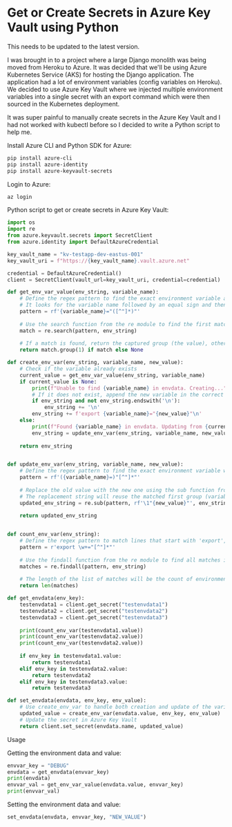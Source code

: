 # Get or Create Secrets in Azure Key Vault using Python

This needs to be updated to the latest version.

I was brought in to a project where a large Django monolith was being moved
from Heroku to Azure. It was decided that we'll be using Azure Kubernetes
Service (AKS) for hosting the Django application. The application had a lot of
environment variables (config variables on Heroku). We decided to use Azure Key
Vault where we injected multiple environment variables into a single secret
with an export command which were then sourced in the Kubernetes deployment.

It was super painful to manually create secrets in the Azure Key Vault and I
had not worked with kubectl before so I decided to write a Python script to help me.

Install Azure CLI and Python SDK for Azure:

```zsh
pip install azure-cli
pip install azure-identity
pip install azure-keyvault-secrets
```

Login to Azure:

```zsh
az login
```

Python script to get or create secrets in Azure Key Vault:

```python
import os
import re
from azure.keyvault.secrets import SecretClient
from azure.identity import DefaultAzureCredential

key_vault_name = "kv-testapp-dev-eastus-001"
key_vault_uri = f"https://{key_vault_name}.vault.azure.net"

credential = DefaultAzureCredential()
client = SecretClient(vault_url=key_vault_uri, credential=credential)

def get_env_var_value(env_string, variable_name):
    # Define the regex pattern to find the exact environment variable and its value
    # It looks for the variable name followed by an equal sign and then captures everything between the quotes
    pattern = rf'{variable_name}="([^"]*)"'
    
    # Use the search function from the re module to find the first match
    match = re.search(pattern, env_string)
    
    # If a match is found, return the captured group (the value), otherwise return None
    return match.group(1) if match else None

def create_env_var(env_string, variable_name, new_value):
    # Check if the variable already exists
    current_value = get_env_var_value(env_string, variable_name)
    if current_value is None:
        print(f"Unable to find {variable_name} in envdata. Creating...")
        # If it does not exist, append the new variable in the correct format
        if env_string and not env_string.endswith('\n'):
            env_string += '\n'
        env_string += f'export {variable_name}="{new_value}"\n'
    else:
        print(f"Found {variable_name} in envdata. Updating from {current_value} to {new_value}")
        env_string = update_env_var(env_string, variable_name, new_value)
    
    return env_string


def update_env_var(env_string, variable_name, new_value):
    # Define the regex pattern to find the exact environment variable with double quotes
    pattern = rf'({variable_name}=)"[^"]*"'
    
    # Replace the old value with the new one using the sub function from the re module
    # The replacement string will reuse the matched first group (variable_name=") and put the new value in double quotes
    updated_env_string = re.sub(pattern, rf'\1"{new_value}"', env_string, count=1)
    
    return updated_env_string


def count_env_var(env_string):
    # Define the regex pattern to match lines that start with 'export', followed by any characters, an equal sign, and quoted value
    pattern = r'export \w+="[^"]*"'
    
    # Use the findall function from the re module to find all matches in the string
    matches = re.findall(pattern, env_string)
    
    # The length of the list of matches will be the count of environment variables
    return len(matches)

def get_envdata(env_key):
    testenvdata1 = client.get_secret("testenvdata1")
    testenvdata2 = client.get_secret("testenvdata2")
    testenvdata3 = client.get_secret("testenvdata3")
    
    print(count_env_var(testenvdata1.value))
    print(count_env_var(testenvdata2.value))
    print(count_env_var(testenvdata2.value))
    
    if env_key in testenvdata1.value:
        return testenvdata1
    elif env_key in testenvdata2.value:
        return testenvdata2
    elif env_key in testenvdata3.value:
        return testenvdata3

def set_envdata(envdata, env_key, env_value):
    # Use create_env_var to handle both creation and update of the variable
    updated_value = create_env_var(envdata.value, env_key, env_value)
    # Update the secret in Azure Key Vault
    return client.set_secret(envdata.name, updated_value)
```

Usage

Getting the environment data and value:
```python
envvar_key = "DEBUG"
envdata = get_envdata(envvar_key)
print(envdata)
envvar_val = get_env_var_value(envdata.value, envvar_key)
print(envvar_val)
```

Setting the environment data and value:
```python
set_envdata(envdata, envvar_key, "NEW_VALUE")
```

